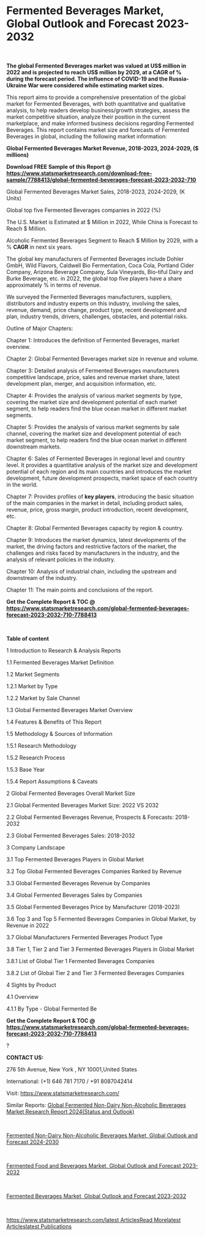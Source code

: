<h1>Fermented Beverages Market, Global Outlook and Forecast 2023-2032</h1><br/><p><strong>The global Fermented Beverages market was valued at US$ million in 2022 and is projected to reach US$ million by 2029, at a <strong>CAGR</strong> of % during the forecast period. The influence of COVID-19 and the Russia-Ukraine War were considered while estimating market sizes.</strong></p>
 
 
 
 <p>This report aims to provide a comprehensive presentation of the global market for Fermented Beverages, with both quantitative and qualitative analysis, to help readers develop business/growth strategies, assess the market competitive situation, analyze their position in the current marketplace, and make informed business decisions regarding Fermented Beverages. This report contains market size and forecasts of Fermented Beverages in global, including the following market information:</p>
 
 
 
 <p><strong>Global Fermented Beverages Market Revenue, 2018-2023, 2024-2029, ($ millions)</strong></p>
 
 
 
 <p><strong>Download FREE Sample of this Report @ <a href="https://www.statsmarketresearch.com/download-free-sample/7788413/global-fermented-beverages-forecast-2023-2032-710">https://www.statsmarketresearch.com/download-free-sample/7788413/global-fermented-beverages-forecast-2023-2032-710</a></strong></p>
 
 
 
 <p>Global Fermented Beverages Market Sales, 2018-2023, 2024-2029, (K Units)</p>
 
 
 
 <p>Global top five Fermented Beverages companies in 2022 (%)</p>
 
 
 
 <p>The U.S. Market is Estimated at $ Million in 2022, While China is Forecast to Reach $ Million.</p>
 
 
 
 <p>Alcoholic Fermented Beverages Segment to Reach $ Million by 2029, with a % <strong>CAGR</strong> in next six years.</p>
 
 
 
 <p>The global key manufacturers of Fermented Beverages include Dohler GmbH, Wild Flavors, Caldwell Bio Fermentation, Coca Cola, Portland Cider Company, Arizona Beverage Company, Sula Vineyards, Bio-tiful Dairy and Burke Beverage, etc. in 2022, the global top five players have a share approximately % in terms of revenue.</p>
 
 
 
 <p>We surveyed the Fermented Beverages manufacturers, suppliers, distributors and industry experts on this industry, involving the sales, revenue, demand, price change, product type, recent development and plan, industry trends, drivers, challenges, obstacles, and potential risks.</p>
 
 
 
 <p>Outline of Major Chapters:</p>
 
 
 
 <p>Chapter 1: Introduces the definition of Fermented Beverages, market overview.</p>
 
 
 
 <p>Chapter 2: Global Fermented Beverages market size in revenue and volume.</p>
 
 
 
 <p>Chapter 3: Detailed analysis of Fermented Beverages manufacturers competitive landscape, price, sales and revenue market share, latest development plan, merger, and acquisition information, etc.</p>
 
 
 
 <p>Chapter 4: Provides the analysis of various market segments by type, covering the market size and development potential of each market segment, to help readers find the blue ocean market in different market segments.</p>
 
 
 
 <p>Chapter 5: Provides the analysis of various market segments by sale channel, covering the market size and development potential of each market segment, to help readers find the blue ocean market in different downstream markets.</p>
 
 
 
 <p>Chapter 6: Sales of Fermented Beverages in regional level and country level. It provides a quantitative analysis of the market size and development potential of each region and its main countries and introduces the market development, future development prospects, market space of each country in the world.</p>
 
 
 
 <p>Chapter 7: Provides profiles of <strong>key players</strong>, introducing the basic situation of the main companies in the market in detail, including product sales, revenue, price, gross margin, product introduction, recent development, etc.</p>
 
 
 
 <p>Chapter 8: Global Fermented Beverages capacity by region & country.</p>
 
 
 
 <p>Chapter 9: Introduces the market dynamics, latest developments of the market, the driving factors and restrictive factors of the market, the challenges and risks faced by manufacturers in the industry, and the analysis of relevant policies in the industry.</p>
 
 
 
 <p>Chapter 10: Analysis of industrial chain, including the upstream and downstream of the industry.</p>
 
 
 
 <p>Chapter 11: The main points and conclusions of the report.</p>
 
 
 
 <div><b>Get the Complete Report & TOC @ <a href="https://www.statsmarketresearch.com/global-fermented-beverages-forecast-2023-2032-710-7788413">https://www.statsmarketresearch.com/global-fermented-beverages-forecast-2023-2032-710-7788413</a></b></div>
 
 
 
 <p><br />
 
 <b>Table of content</b></p>
 
 
 
 <p>1 Introduction to Research & Analysis Reports<br />
 
 1.1 Fermented Beverages Market Definition<br />
 
 1.2 Market Segments<br />
 
 1.2.1 Market by Type<br />
 
 1.2.2 Market by Sale Channel<br />
 
 1.3 Global Fermented Beverages Market Overview<br />
 
 1.4 Features & Benefits of This Report<br />
 
 1.5 Methodology & Sources of Information<br />
 
 1.5.1 Research Methodology<br />
 
 1.5.2 Research Process<br />
 
 1.5.3 Base Year<br />
 
 1.5.4 Report Assumptions & Caveats<br />
 
 2 Global Fermented Beverages Overall Market Size<br />
 
 2.1 Global Fermented Beverages Market Size: 2022 VS 2032<br />
 
 2.2 Global Fermented Beverages Revenue, Prospects & Forecasts: 2018-2032<br />
 
 2.3 Global Fermented Beverages Sales: 2018-2032<br />
 
 3 Company Landscape<br />
 
 3.1 Top Fermented Beverages Players in Global Market<br />
 
 3.2 Top Global Fermented Beverages Companies Ranked by Revenue<br />
 
 3.3 Global Fermented Beverages Revenue by Companies<br />
 
 3.4 Global Fermented Beverages Sales by Companies<br />
 
 3.5 Global Fermented Beverages Price by Manufacturer (2018-2023)<br />
 
 3.6 Top 3 and Top 5 Fermented Beverages Companies in Global Market, by Revenue in 2022<br />
 
 3.7 Global Manufacturers Fermented Beverages Product Type<br />
 
 3.8 Tier 1, Tier 2 and Tier 3 Fermented Beverages Players in Global Market<br />
 
 3.8.1 List of Global Tier 1 Fermented Beverages Companies<br />
 
 3.8.2 List of Global Tier 2 and Tier 3 Fermented Beverages Companies<br />
 
 4 Sights by Product<br />
 
 4.1 Overview<br />
 
 4.1.1 By Type - Global Fermented Be</p>
 
 
 
 <div><b>Get the Complete Report & TOC @ <a href="https://www.statsmarketresearch.com/global-fermented-beverages-forecast-2023-2032-710-7788413">https://www.statsmarketresearch.com/global-fermented-beverages-forecast-2023-2032-710-7788413</a></b></div>
 
 
 
 <p>? </p>
 
 
 
 <p><b>CONTACT US:</b><br />
 
 276 5th Avenue, New York , NY 10001,United States<br />
 
 International: (+1) 646 781 7170 / +91 8087042414<br />
 
 Visit: <a href="https://www.statsmarketresearch.com/">https://www.statsmarketresearch.com/</a><br />
 
 Similar Reports: <a href="https://www.statsmarketresearch.com/global-fermented-beverages-forecast-2023-2032-710-7788413">Global Fermented Non-Dairy Non-Alcoholic Beverages Market Research Report 2024(Status and Outlook)</a><br />
 
 <br />
 
 <a href="https://www.statsmarketresearch.com/global-fermented-beverages-forecast-2023-2032-710-7788413">Fermented Non-Dairy Non-Alcoholic Beverages Market, Global Outlook and Forecast 2024-2030</a><br />
 
 <br />
 
 <a href="https://www.statsmarketresearch.com/global-fermented-beverages-forecast-2023-2032-710-7788413">Fermented Food and Beverages Market, Global Outlook and Forecast 2023-2032</a><br />
 
 <br />
 
 <a href="https://www.statsmarketresearch.com/global-fermented-beverages-forecast-2023-2032-710-7788413">Fermented Beverages Market, Global Outlook and Forecast 2023-2032</a><br />
 
 <br />
 
 <a href="https://gyeongbokgung.com">https://www.statsmarketresearch.com/</a><a href="https://hallyeomaritime.com">latest Articles</a><a href="https://jingwansa.com">Read More</a><a href="https://nguoiviet.jp/">latest Articles</a><a href="https://www.intelmarketresearch.com/">latest Publications</a></p>